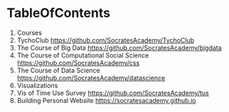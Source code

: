 # TableOfContents

1. Courses
  1. TychoClub https://github.com/SocratesAcademy/TychoClub
  2. The Course of Big Data https://github.com/SocratesAcademy/bigdata
  3. The Course of Computational Social Science https://github.com/SocratesAcademy/css
  4. The Course of Data Science https://github.com/SocratesAcademy/datascience
2. Visualizations
  1. Vis of Time Use Survey https://github.com/SocratesAcademy/tus
  2. Building Personal Website https://socratesacademy.github.io
